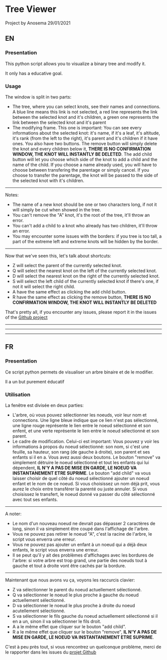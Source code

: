 # Tree Viewer
Project by Anosema 29/01/2021
## EN
### Presentation
This python script allows you to visualize a binary tree and modify it.

It only has a educative goal.

### Usage
The window is split in two parts:

- The tree, where you can select knots, see their names and connections. A blue line means this link is not selected, a red line represents the link between the selected knot and it's children, a green one represents the link between the selected knot and it's parent
- The modifying frame. This one is important:
You can see every informations about the selected knot: it's name, if it's a leaf, it's altitude, it's rank (from the left to the right), it's parent and it's children if it have ones.
You also have two buttons. The remove button will simply delete the knot and every children below it, **THERE IS NO CONFIRMATION WINDOW, THE KNOT WILL INSTANTLY BE DELETED**. The add child button will let you choose which side of the knot to add a child and the name of the child.
If you choose a name already used, you will have to choose between transfering the parentage or simply cancel. If you choose to transfer the parentage, the knot will be passed to the side of the selected knot with it's children.
_____
Notes:

- The name of a new knot should be one or two characters long, if not it will simply be cut when showed in the tree.
- You can't remove the "A" knot, it's the root of the tree, it'll throw an error.
- You can't add a child to a knot who already has two children, it'll throw an error.
- You may encounter some issues with the borders: if you tree is too tall, a part of the extreme left and extreme knots will be hidden by the border.
_____
Now that we've seen this, let's talk about shortcuts:

- Z will select the parent of the currently selected knot.
- Q will select the nearest knot on the left of the currently selected knot.
- D will select the nearest knot on the right of the currently selected knot.
- S will select the left child of the currently selected knot if there's one, if not it will select the right child.
- A have the same effect as clicking the add child button.
- R have the same effect as clicking the remove button, **THERE IS NO CONFIRMATION WINDOW, THE KNOT WILL INSTANTLY BE DELETED**

That's pretty all, if you encounter any issues, please report it in the issues of the [Github project](https://github.com/Anosema/TreeViewer/issues)

_____
*****
_____

## FR
### Presentation
Ce script python permets de visualiser un arbre binaire et de le modifier.

Il a un but purement éducatif

### Utilisation
La fenêtre est divisée en deux parties:

- L'arbre, où vous pouvez sélectionner les noeuds, voir leur nom et connections. Une ligne bleue indique que ce lien n'est pas sélectionné, une ligne rouge représente le lien entre le noeud sélectionné et son enfent, et une verte représente le lien entre le noeud sélectionné et son parent.
- Le cadre de modification. Celui-ci est important:
Vous pouvez y voir les informations à propos du noeud sélectionné: son nom, si c'est une feuille, sa hauteur, son rang (de gauche à droite), son parent et ses enfants si il en a.
Vous avez aussi deux boutons. Le bouton "remove" va simplement détruire le noeud sélectionné et tout les enfants qui lui dépendent, **IL N'Y A PAS DE MISE EN GARDE, LE NOEUD VA INSTANTANEMENT ETRE SUPRIME**. Le bouton "add child" va vous laisser choisir de quel côté du noeud sélectionné ajouter un noeud enfant et le nom de ce noeud.
Si vous choisissez un nom déjà prit, vous aurez le choix entre transférer la parenté ou juste annuler. Si vous choisissez le transfert, le noeud donné va passer du côté sélectionné avec tout ses enfants.
_____
A noter:

- Le nom d'un nouveau noeud ne devrait pas dépasser 2 caractères de long, sinon il va simplement être coupé dans l'affichage de l'arbre.
- Vous ne pouvez pas retirer le noeud "A", c'est la racine de l'arbre, le script vous enverra une erreur.
- Vous ne pouvez pas ajouter un enfant à un noeud qui a déjà deux enfants, le script vous enverra une erreur.
- Il se peut qu'il y ait des problèmes d'affichages avec les bordures de l'arbre: si votre arbre est trop grand, une partie des noeuds tout à gauche et tout à droite vont être cachés par la bordure.
_____
Maintenant que nous avons vu ça, voyons les raccurcis clavier:

- Z va sélectionner le parent du noeud actuellement sélectionné.
- Q va sélectionner le noeud le plus proche à gauche du noeud actuellement sélectionné.
- D va sélectionner le noeud le plus proche à droite du noeud acutellement sélectionné.
- S va sélectionner le fils gauche du noeud actuellement sélectionné si il en a un, sinon il va sélectionner le fils droit.
- A a le même effet que cliquer sur le bouton "add child".
- R a le même effet que cliquer sur le bouton "remove", **IL N'Y A PAS DE MISE EN GARDE, LE NOEUD VA INSTANTANEMENT ETRE SUPRIME**.

C'est à peu près tout, si vous rencontrez un quelconque problème, merci de le rapporter dans les issues du [projet Github](https://github.com/Anosema/TreeViewer/issues)


